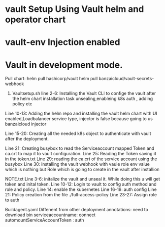# vault Setup Using Vault helm and operator chart 
# vault-env Injection enabled 
# Vault in development mode.

Pull chart:
helm pull hashicorp/vault
helm pull banzaicloud/vault-secrets-webhook

1. Vaultsetup.sh
line 2-6: Installing the Vault CLI to confige the vault after the helm chart installation task unsealing,enableing k8s auth , adding policy etc

Line 10-13: Adding the helm repo and installing the vault helm chart with UI enabled,Loadbalancer service type, injector is false because going to us banzaicloud injector

Line 15-20: Creating all the needed k8s object to authenticate with vault after the deployment.

Line 21: Creating busybox to read the Serviceaccount mapped Token and ca.crt to map it to vault configuration.
Line 25: Reading the Token saving it in the token.txt
Line 29: reading the ca.crt of the service account using the busybox
Line 30: installing the vault webhook with vaule role env value which is nothing but Role which is going to create in the vault after installion 

NOTE.txt
Line 3-6: initalize the vault and unseal it. While doing this u will get token and inital token.
Line 10-12: Login to vault to config auth method and role and policy.
Line 14: enable the kubernetes
Line 16-19: auth config
Line 21: Policy creation from the file ./full-access-policy
Line 23-27: Assign role to auth

Buildagent.yaml
Diffenent from other deployment
annotations: need to download bin
serviceaccountname: connect
automountServiceAccountToken : auth